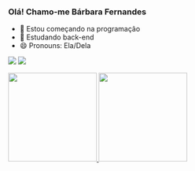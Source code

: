 ### Olá! Chamo-me Bárbara Fernandes 

- 🌱 Estou começando na programação
- 👯 Estudando back-end 
- 😄 Pronouns: Ela/Dela

<a href = "mailto:barbara28fs@gmail.com"><img src="https://img.shields.io/badge/-Gmail-%23333?style=for-the-badge&logo=gmail&logoColor=white" target="_blank"></a>
<a href="https://www.linkedin.com/in/bárbarafersou/" target="_blank"><img src="https://img.shields.io/badge/-LinkedIn-%230077B5?style=for-the-badge&logo=linkedin&logoColor=white" target="_blank"></a> 

<div>
  <a href="https://github.com/barbarafersou">
  <img height="180em" src="https://github-readme-stats.vercel.app/api?username=barbarafersou&show_icons=true&theme=dark&include_all_commits=true&count_private=true"/>
  <img height="180em" src="https://github-readme-stats.vercel.app/api/top-langs/?username=barbarafersou&layout=compact&langs_count=7&theme=dark"/>
</div>




